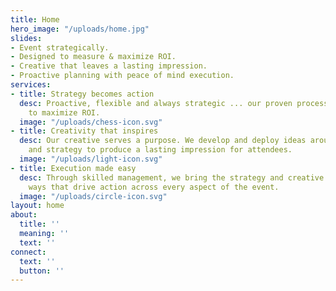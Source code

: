 ```yaml
---
title: Home
hero_image: "/uploads/home.jpg"
slides:
- Event strategically.
- Designed to measure & maximize ROI.
- Creative that leaves a lasting impression.
- Proactive planning with peace of mind execution.
services:
- title: Strategy becomes action
  desc: Proactive, flexible and always strategic ... our proven processes are designed
    to maximize ROI.
  image: "/uploads/chess-icon.svg"
- title: Creativity that inspires
  desc: Our creative serves a purpose. We develop and deploy ideas around your objectives
    and strategy to produce a lasting impression for attendees.
  image: "/uploads/light-icon.svg"
- title: Execution made easy
  desc: Through skilled management, we bring the strategy and creative to life in
    ways that drive action across every aspect of the event.
  image: "/uploads/circle-icon.svg"
layout: home
about:
  title: ''
  meaning: ''
  text: ''
connect:
  text: ''
  button: ''
---
```


